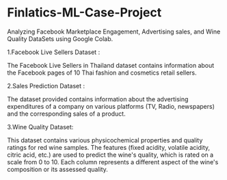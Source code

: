 # Finlatics-ML-Case-Project
 Analyzing Facebook Marketplace Engagement, Advertising sales, and Wine Quality DataSets using Google Colab.

1.Facebook Live Sellers Dataset : 

The Facebook Live Sellers in Thailand dataset contains information about the Facebook pages of 10 Thai fashion and cosmetics retail sellers.


2.Sales Prediction Dataset :

The dataset provided contains information about the advertising expenditures of a company on various platforms (TV, Radio, newspapers) and the corresponding sales of a product.


3.Wine Quality Dataset:

This dataset contains various physicochemical properties and quality ratings for red wine samples. The features (fixed acidity, volatile acidity, citric acid, etc.) are used to predict the wine's quality, which is rated on a scale from 0 to 10. Each column represents a different aspect of the wine's composition or its assessed quality.

